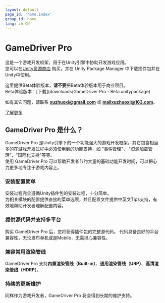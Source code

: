 ```yaml
---
layout: default
page_id: 'home.index'
group_id: home
lang: zh-CN
---
```


# GameDriver Pro
这是一个游戏开发框架，用于在Unity引擎中协助开发游戏应用。  
您可以在[Unity资源商店](https://assetstore.unity.com/packages/slug/234202) 购买，并在 Unity Package Manager 中下载插件包并在Unity中使用。  

这里提供Beta体验版本，**请不要**把Beta体验版本用于商业项目。  
Beta体验版本：[下载](downloads/GameDriver Pro - Beta.unitypackage)  

如有其它问题，请联系 **xuzhuoxi@gmail.com** 或 **mailxuzhuoxi@163.com**。  

[了解更多](home/Home-README_cn.html)  

## GameDriver Pro 是什么？
GameDriver Pro 是Unity引擎下的一个功能强大的游戏开发框架。其它包含相当多的在游戏开发过程中必须使用到的功能支持，如 "事件管理"、 "资源加载管理"、"国际化支持"等等。  
使用 GameDriver Pro 可以帮助开发者节约大量的基础功能开发时间，可以把心力更多地专注于游戏内容上。

### 安装配置简单
安装过程完全遵循Unity插件包的安装过程，十分简单。  
为相关模块的配置提供直接的菜单选项，并且配置文件提供中英文Tips支持，有效地帮助开发者理解配置内容。  

### 提供源代码并支持多平台
购买 GameDriver Pro 后，您将获得插件包的完整源代码。
代码具备良好的平台兼容性，无论发布单机或是Mobile，无需担心兼容性。

### 兼容常用渲染管线
GameDriver Pro 支持**内置渲染管线（Built-in）**、**通用渲染管线（URP）**、**高清渲染管线（HDRP）**。  

### 持续的更新维护
同样作为游戏开发者，GameDriver Pro 将会得到长期的维护支持。